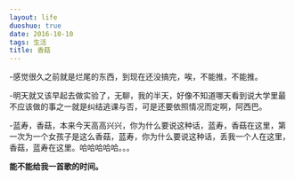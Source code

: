 ```yaml
---
layout: life
duoshuo: true
date: 2016-10-10
tags: 生活
title: 香菇
---
```



-感觉很久之前就是烂尾的东西，到现在还没搞完，唉，不能推，不能推。

-明天就又该早起去做实验了，无聊，我的半天，好像不知道哪天看到说大学里最不应该做的事之一就是纠结逃课与否，可是还要依照情况而定啊，阿西巴。

-蓝寿，香菇，本来今天高高兴兴，你为什么要说这种话，蓝寿，香菇在这里，第一次为一个女孩子是这么香菇，蓝寿，你为什么要说这种话，丢我一个人在这里，香菇，蓝寿在这里。哈哈哈哈哈。。。

**能不能给我一首歌的时间。**